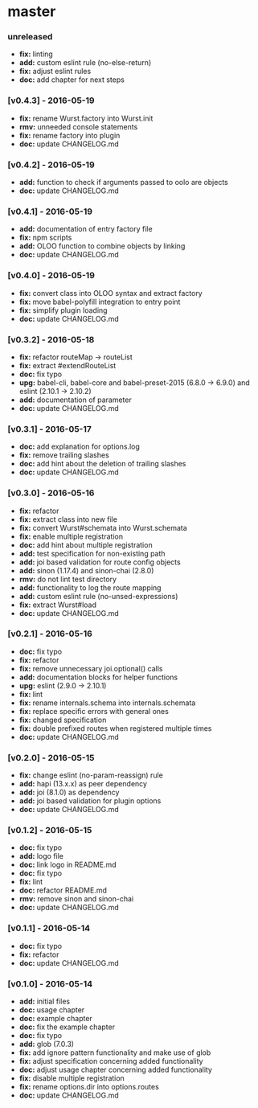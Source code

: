 # master

### unreleased
- **fix:** linting
- **add:** custom eslint rule (no-else-return)
- **fix:** adjust eslint rules
- **doc:** add chapter for next steps

### [v0.4.3] - 2016-05-19
- **fix:** rename Wurst.factory into Wurst.init
- **rmv:** unneeded console statements
- **fix:** rename factory into plugin
- **doc:** update CHANGELOG.md

### [v0.4.2] - 2016-05-19
- **add:** function to check if arguments passed to oolo are objects
- **doc:** update CHANGELOG.md

### [v0.4.1] - 2016-05-19
- **add:** documentation of entry factory file
- **fix:** npm scripts
- **add:** OLOO function to combine objects by linking
- **doc:** update CHANGELOG.md

### [v0.4.0] - 2016-05-19
- **fix:** convert class into OLOO syntax and extract factory
- **fix:** move babel-polyfill integration to entry point
- **fix:** simplify plugin loading
- **doc:** update CHANGELOG.md

### [v0.3.2] - 2016-05-18
- **fix:** refactor routeMap -> routeList
- **fix:** extract #extendRouteList
- **doc:** fix typo
- **upg:** babel-cli, babel-core and babel-preset-2015 (6.8.0 -> 6.9.0) and eslint (2.10.1 -> 2.10.2)
- **add:** documentation of parameter
- **doc:** update CHANGELOG.md

### [v0.3.1] - 2016-05-17
- **doc:** add explanation for options.log
- **fix:** remove trailing slashes
- **doc:** add hint about the deletion of trailing slashes
- **doc:** update CHANGELOG.md

### [v0.3.0] - 2016-05-16
- **fix:** refactor
- **fix:** extract class into new file
- **fix:** convert Wurst#schemata into Wurst.schemata
- **fix:** enable multiple registration
- **doc:** add hint about multiple registration
- **add:** test specification for non-existing path
- **add:** joi based validation for route config objects
- **add:** sinon (1.17.4) and sinon-chai (2.8.0)
- **rmv:** do not lint test directory
- **add:** functionality to log the route mapping
- **add:** custom eslint rule (no-unsed-expressions)
- **fix:** extract Wurst#load
- **doc:** update CHANGELOG.md

### [v0.2.1] - 2016-05-16
- **doc:** fix typo
- **fix:** refactor
- **fix:** remove unnecessary joi.optional() calls
- **add:** documentation blocks for helper functions
- **upg:** eslint (2.9.0 -> 2.10.1)
- **fix:** lint
- **fix:** rename internals.schema into internals.schemata
- **fix:** replace specific errors with general ones
- **fix:** changed specification
- **fix:** double prefixed routes when registered multiple times
- **doc:** update CHANGELOG.md

### [v0.2.0] - 2016-05-15
- **fix:** change eslint (no-param-reassign) rule
- **add:** hapi (13.x.x) as peer dependency
- **add:** joi (8.1.0) as dependency
- **add:** joi based validation for plugin options
- **doc:** update CHANGELOG.md

### [v0.1.2] - 2016-05-15
- **doc:** fix typo
- **add:** logo file
- **doc:** link logo in README.md
- **doc:** fix typo
- **fix:** lint
- **doc:** refactor README.md
- **rmv:** remove sinon and sinon-chai
- **doc:** update CHANGELOG.md

### [v0.1.1] - 2016-05-14
- **doc:** fix typo
- **fix:** refactor
- **doc:** update CHANGELOG.md

### [v0.1.0] - 2016-05-14
- **add:** initial files
- **doc:** usage chapter
- **doc:** example chapter
- **doc:** fix the example chapter
- **doc:** fix typo
- **add:** glob (7.0.3)
- **fix:** add ignore pattern functionality and make use of glob
- **fix:** adjust specification concerning added functionality
- **doc:** adjust usage chapter concerning added functionality
- **fix:** disable multiple registration
- **fix:** rename options.dir into options.routes
- **doc:** update CHANGELOG.md